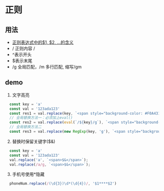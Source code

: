 # 正则

## 用法
- [正则表达式中的$1, $2, ...的含义](https://www.cnblogs.com/frank-link/p/12566114.html)
- / 正则内容 /   
- ^表示开头  
- $表示末尾
- /g 全局匹配，/m 多行匹配,  缩写/gm

## demo
1. 文字高亮
``` js
  const key = 'a'
  const val = '123ada123'
  const res1 = val.replace(key, `<span style="background-color: #F0A431;color:#fff">$&</span>`);
  // 全局替换方法一：必须加上eval()
  const res2 = val.replace(eval(`/${key}/g`), `<span style="background-color: #F0A431;color:#fff">$&</span>`);
  // 全局替换方法二
  const res3 = val.replace(new RegExp(key, 'g'), `<span style="background-color: #F0A431;color:#fff">$&</span>`);
```

2. 替换时保留关键字($&)
``` js
  const key = 'a'
  const val = '123ada123'
  val.replace('a', `<span>$&</span>`);
  val.replace(/a/g, `<span>$&</span>`);
```

3. 手机号使用*隐藏
```js
  phoneNum.replace(/(\d{3})\d*(\d{4})/, '$1****$2')
```